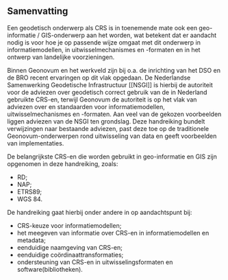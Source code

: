 ## Samenvatting

Een geodetisch onderwerp als CRS is in toenemende mate ook een geo-informatie / GIS-onderwerp aan het worden, wat betekent dat er aandacht nodig is voor hoe je op passende wijze omgaat met dit onderwerp in informatiemodellen, in uitwisselmechanismes en -formaten en in het ontwerp van landelijke voorzieningen.

Binnen Geonovum en het werkveld zijn bij o.a. de inrichting van het DSO en de BRO recent ervaringen op dit vlak opgedaan. De Nederlandse Samenwerking Geodetische Infrastructuur [[NSGI]] is hierbij de autoriteit voor de adviezen over geodetisch correct gebruik van de in Nederland gebruikte CRS-en, terwijl Geonovum de autoriteit is op het vlak van adviezen over en standaarden voor informatiemodellen, uitwisselmechanismes en -formaten. Aan veel van de gekozen voorbeelden liggen adviezen van de NSGI ten grondslag. Deze handreiking bundelt verwijzingen naar bestaande adviezen, past deze toe op de traditionele Geonovum-onderwerpen rond uitwisseling van data en geeft voorbeelden van implementaties. 

De belangrijkste CRS-en die worden gebruikt in geo-informatie en GIS zijn opgenomen in deze handreiking, zoals:

* RD;
* NAP;
* ETRS89;
* WGS 84.

De handreiking gaat hierbij onder andere in op aandachtspunt bij:

* CRS-keuze voor informatiemodellen;
* het meegeven van informatie over CRS-en in informatiemodellen en metadata;
* eenduidige naamgeving van CRS-en;
* eenduidige coördinaattransformaties;
* ondersteuning van CRS-en in uitwisselingsformaten en software(bibliotheken).

